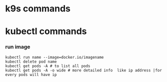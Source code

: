 # k9s commands




# kubectl commands

### run image
```
kubectl run name --image=docker.io/imagename
kubectl delete pod name
kubectl get pods -A # to list all pods
kubectl get pods -A -o wide # more detailed info  like ip address |for every pods will have ip

```